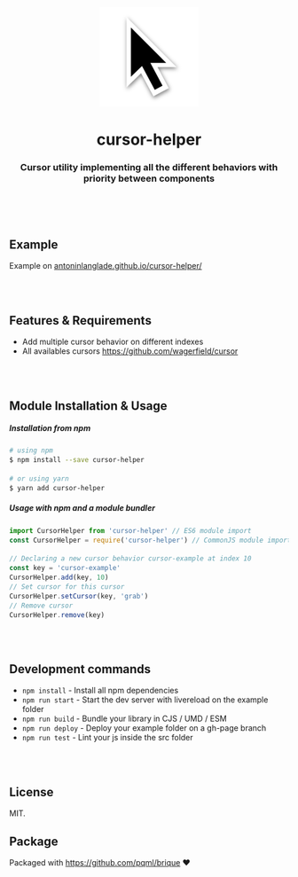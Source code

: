 <p align="center"><img width="180" src="example/apple-touch-icon.png"></p>
<h1 align="center">cursor-helper</h1>
<h3 align="center">Cursor utility implementing all the different behaviors with priority between components</h3>
<br><br><br>

## Example
Example on [antoninlanglade.github.io/cursor-helper/](https://antoninlanglade.github.io/cursor-helper/)

<br><br>

## Features & Requirements
- Add multiple cursor behavior on different indexes
- All availables cursors https://github.com/wagerfield/cursor

<br><br>

## Module Installation & Usage

##### Installation from npm
```sh
# using npm
$ npm install --save cursor-helper

# or using yarn
$ yarn add cursor-helper
```

##### Usage with npm and a module bundler
```js
import CursorHelper from 'cursor-helper' // ES6 module import
const CursorHelper = require('cursor-helper') // CommonJS module import

// Declaring a new cursor behavior cursor-example at index 10
const key = 'cursor-example'
CursorHelper.add(key, 10)
// Set cursor for this cursor
CursorHelper.setCursor(key, 'grab')
// Remove cursor
CursorHelper.remove(key)

```

<br><br>

## Development commands

- `npm install` - Install all npm dependencies
- `npm run start` - Start the dev server with livereload on the example folder
- `npm run build` - Bundle your library in CJS / UMD / ESM
- `npm run deploy` - Deploy your example folder on a gh-page branch
- `npm run test` - Lint your js inside the src folder

<br><br>

## License
MIT.

## Package

Packaged with https://github.com/pqml/brique :heart: